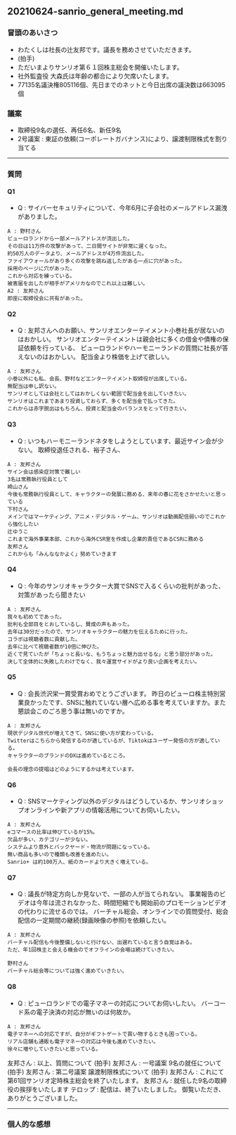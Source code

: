 ﻿20210624-sanrio_general_meeting.md
-----

### 冒頭のあいさつ

* わたくしは社長の辻友邦です。議長を務めさせていただきます。
* (拍手)
* ただいまよりサンリオ第６１回株主総会を開催いたします。
* 社外監査役 大森氏は年齢の都合により欠席いたします。
* 77135名議決権805116個、先日までのネットと今日出席の議決数は663095個

### 議案

* 取締役9名の選任、再任6名、新任9名
* 2号議案 : 東証の依頼(コーポレートガバナンス)により、譲渡制限株式を割り当てる

-----

### 質問

#### Q1
* Q : サイバーセキュリティについて、今年6月に子会社のメールアドレス漏洩がありました。

```
A : 野村さん
ピューロランドから一部メールアドレスが流出した。
その日は11万件の攻撃があって、二日間サイトが非常に遅くなった。
約50万人のデータより、メールアドレスが4万件流出した。
ファイアウォールがあり多くの攻撃を跳ね返したがある一点に穴があった。
採用のページに穴があった。
これから対応を練っている。
被害届を出したが相手がアメリカなのでこれ以上は難しい。
A2 : 友邦さん
即座に取締役会に共有があった。
```


#### Q2
* Q : 友邦さんへのお願い、サンリオエンターテイメント小巻社長が居ないのはおかしい。
サンリオエンターテイメントは親会社に多くの借金や債権の保証依頼を行っている、
ピューロランドやハーモニーランドの質問に社長が答えないのはおかしい。
配当金より株価を上げて欲しい。

```
A : 友邦さん
小巻以外にも私、会長、野村などエンターテイメント取締役が出席している。
無配当は申し訳ない。
サンリオとしては会社としてはおかしくない範囲で配当金を出していきたい。
サンリオはこれまであまり投資しておらず、多くを配当金で払ってきた。
これからは赤字脱出はもちろん、投資と配当金のバランスをとって行きたい。
```


#### Q3
* Q : いつもハーモニーランドネタをしようとしています、最近サイン会が少ない。
取締役退任される、裕子さん、

```
A : 友邦さん
サイン会は感染症対策で難しい
3名は常務執行役員として
崎山さん
今後も常務執行役員として、キャラクターの発展に務める、来年の春に花をさかせたいと思っている
下村さん
メインではマーケティング、アニメ・デジタル・ゲーム、サンリオは動画配信弱いのでこれから強化したい
辻ゆうこ
これまで海外事業本部、これから海外CSR室を作成し企業的責任であるCSRに務める
友邦さん
これからも「みんななかよく」努めていきます
```


#### Q4
* Q : 今年のサンリオキャラクター大賞でSNSで入るくらいの批判があった、対策があったら聞きたい

```
A : 友邦さん
我々も初めてであった。
批判も全部目をとおしているし、賛成の声もあった。
去年は30分だったので、サンリオキャラクターの魅力を伝えるために行った。
コラボは視聴者数に貢献した。
去年に比べて視聴者数が10倍に伸びた。
近くで見ていたが「ちょっと長いな、もうちょっと魅力出せるな」と思う部分があった。
決して全体的に失敗したわけでなく、我々運営サイドがより良い企画を考えたい。
```


#### Q5
* Q : 会長渋沢栄一賞受賞おめでとうございます。 昨日のピューロ株主特別営業良かったです、SNSに触れていない層へ広める事を考えていますか。また懇談会このごろ思う事は無いのですか。

```
A : 友邦さん
現状デジタル世代が増えてきて、SNSに使い方が変わっている。
Twitterはこちらから発信するのが適しているが、Tiktokはユーザー発信の方が適している。
キャラクターのブランドのDXは進めているところ。

会長の理念の提唱はどのようにするかは考えています。
```


#### Q6
* Q : SNSマーケティング以外のデジタルはどうしているか、サンリオショップオンラインや新アプリの情報活用についてお伺いしたい。

```
A : 友邦さん
eコマースの比率は伸びているが15%。
欠品が多い、カテゴリーが少ない。
システムより意外とバックヤード・物流が問題になっている。
無い商品も多いので種類も改善を進めたい。
Sanrio+ は約100万人、紙のカードより大きく増えている。
```


#### Q7
* Q : 議長が特定方向しか見ないで、一部の人が当てられない。
事業報告のビデオは今年は流されなかった、時間短縮でも開始前のプロモーションビデオの代わりに流せるのでは。
バーチャル総会、オンラインでの質問受付、総会配信の一定期間の継続(録画映像の参照)を依頼したい。

```
A : 友邦さん
バーチャル配信も今後整備しないと行けない、出遅れていると言う自覚はある。
ただ、年1回株主と会える機会のでオフラインの会場は続けていきたい。

野村さん
バーチャル総会等については強く進めていきたい。

```


#### Q8
* Q : ピューロランドでの電子マネーの対応についてお伺いしたい。
バーコード系の電子決済の対応が無いのは何故か。

```
A : 友邦さん
電子マネーへの対応ですが、自分がギフトゲートで買い物するときも困っている。
リアル店舗も通販も電子マネーの対応は今後も進めていきたい。
徐々に増やしていきたいと思っている。

```

友邦さん : 以上、質問について
(拍手)
友邦さん : 一号議案 9名の就任について
(拍手)
友邦さん : 第二号議案 譲渡制限株式について
(拍手)
友邦さん : これにて第61回サンリオ定時株主総会を終了いたします。
友邦さん : 就任した9名の取締役の挨拶をいたします
テロップ : 配信は、終了いたしました。 御覧いただき、ありがとうございました。

-----

### 個人的な感想

